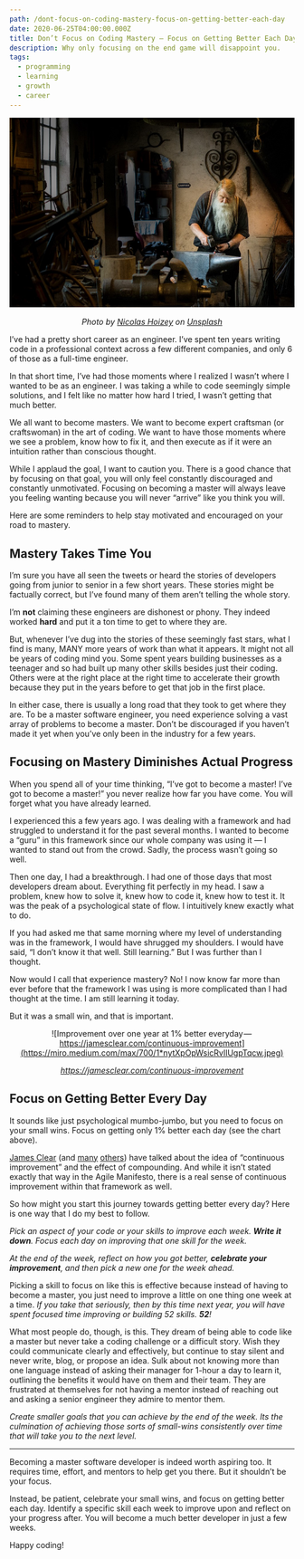```yaml
---
path: /dont-focus-on-coding-mastery-focus-on-getting-better-each-day
date: 2020-06-25T04:00:00.000Z
title: Don’t Focus on Coding Mastery — Focus on Getting Better Each Day
description: Why only focusing on the end game will disappoint you.
tags: 
  - programming
  - learning
  - growth
  - career
---
```

![Master craftsman working on an anvil](../assets/1_ndvpxhffgu1hoz2cbssmuw.jpeg)

<center>

*Photo by [Nicolas Hoizey](https://unsplash.com/@nhoizey?utm_source=unsplash&utm_medium=referral&utm_content=creditCopyText) on [Unsplash](https://levelup.gitconnected.com/s/photos/master-craftsman?utm_source=unsplash&utm_medium=referral&utm_content=creditCopyText)*

</center>

I’ve had a pretty short career as an engineer. I’ve spent ten years writing code in a professional context across a few different companies, and only 6 of those as a full-time engineer.

In that short time, I’ve had those moments where I realized I wasn’t where I wanted to be as an engineer. I was taking a while to code seemingly simple solutions, and I felt like no matter how hard I tried, I wasn’t getting that much better.

We all want to become masters. We want to become expert craftsman (or craftswoman) in the art of coding. We want to have those moments where we see a problem, know how to fix it, and then execute as if it were an intuition rather than conscious thought.

While I applaud the goal, I want to caution you. There is a good chance that by focusing on that goal, you will only feel constantly discouraged and constantly unmotivated. Focusing on becoming a master will always leave you feeling wanting because you will never “arrive” like you think you will.

Here are some reminders to help stay motivated and encouraged on your road to mastery.

## Mastery Takes Time You

I’m sure you have all seen the tweets or heard the stories of developers going from junior to senior in a few short years. These stories might be factually correct, but I’ve found many of them aren’t telling the whole story.

I’m **not** claiming these engineers are dishonest or phony. They indeed worked **hard** and put it a ton time to get to where they are.

But, whenever I’ve dug into the stories of these seemingly fast stars, what I find is many, MANY more years of work than what it appears. It might not all be years of coding mind you. Some spent years building businesses as a teenager and so had built up many other skills besides just their coding. Others were at the right place at the right time to accelerate their growth because they put in the years before to get that job in the first place.

In either case, there is usually a long road that they took to get where they are. To be a master software engineer, you need experience solving a vast array of problems to become a master. Don’t be discouraged if you haven’t made it yet when you’ve only been in the industry for a few years.

## Focusing on Mastery Diminishes Actual Progress

When you spend all of your time thinking, “I’ve got to become a master! I’ve got to become a master!” you never realize how far you have come. You will forget what you have already learned.

I experienced this a few years ago. I was dealing with a framework and had struggled to understand it for the past several months. I wanted to become a “guru” in this framework since our whole company was using it — I wanted to stand out from the crowd. Sadly, the process wasn’t going so well.

Then one day, I had a breakthrough. I had one of those days that most developers dream about. Everything fit perfectly in my head. I saw a problem, knew how to solve it, knew how to code it, knew how to test it. It was the peak of a psychological state of flow. I intuitively knew exactly what to do.

If you had asked me that same morning where my level of understanding was in the framework, I would have shrugged my shoulders. I would have said, “I don’t know it that well. Still learning.” But I was further than I thought.

Now would I call that experience mastery? No! I now know far more than ever before that the framework I was using is more complicated than I had thought at the time. I am still learning it today.

But it was a small win, and that is important.

<center>

![Improvement over one year at 1% better everyday — https://jamesclear.com/continuous-improvement](https://miro.medium.com/max/700/1*nytXpOpWsicRvIlUgpTqcw.jpeg)

_<https://jamesclear.com/continuous-improvement>_

</center>

## Focus on Getting Better Every Day

It sounds like just psychological mumbo-jumbo, but you need to focus on your small wins. Focus on getting only 1% better each day (see the chart above).

[James Clear](https://jamesclear.com/continuous-improvement) (and [many](https://www.artofmanliness.com/articles/get-1-better-every-day-the-kaizen-way-to-self-improvement/) [others](https://jamesaltucher.com/blog/habits-one-percent/)) have talked about the idea of “continuous improvement” and the effect of compounding. And while it isn’t stated exactly that way in the Agile Manifesto, there is a real sense of continuous improvement within that framework as well.

So how might you start this journey towards getting better every day? Here is one way that I do my best to follow.

*Pick an aspect of your code or your skills to improve each week. **Write it down**. Focus each day on improving that one skill for the week.*

*At the end of the week, reflect on how you got better, **celebrate your improvement**, and then pick a new one for the week ahead.*

Picking a skill to focus on like this is effective because instead of having to become a master, you just need to improve a little on one thing one week at a time. *If you take that seriously, then by this time next year, you will have spent focused time improving or building 52 skills. **52**!*

What most people do, though, is this. They dream of being able to code like a master but never take a coding challenge or a difficult story. Wish they could communicate clearly and effectively, but continue to stay silent and never write, blog, or propose an idea. Sulk about not knowing more than one language instead of asking their manager for 1-hour a day to learn it, outlining the benefits it would have on them and their team. They are frustrated at themselves for not having a mentor instead of reaching out and asking a senior engineer they admire to mentor them.

*Create smaller goals that you can achieve by the end of the week. Its the culmination of achieving those sorts of small-wins consistently over time that will take you to the next level.*

- - -

Becoming a master software developer is indeed worth aspiring too. It requires time, effort, and mentors to help get you there. But it shouldn’t be your focus.

Instead, be patient, celebrate your small wins, and focus on getting better each day. Identify a specific skill each week to improve upon and reflect on your progress after. You will become a much better developer in just a few weeks.

Happy coding!